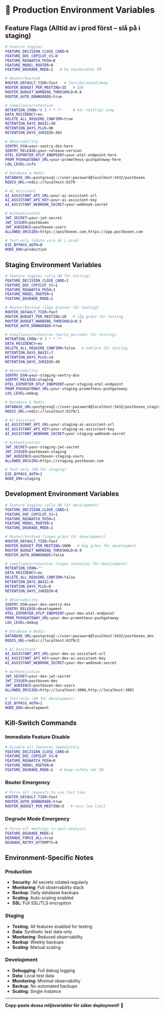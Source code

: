 # 🚀 Production Environment Variables

## Feature Flags (Alltid av i prod först – slå på i staging)

```bash
# Feature toggles
FEATURE_DECISION_CLOSE_CARD=0
FEATURE_DOC_COPILOT_V1=0
FEATURE_REGWATCH_PUSH=0
FEATURE_MODEL_ROUTER=0
FEATURE_DEGRADE_MODE=1   # ha skyddsnätet PÅ

# Router/kostnad
ROUTER_DEFAULT_TIER=fast   # fast|balanced|deep
ROUTER_BUDGET_PER_MEETING=35   # SEK
ROUTER_BUDGET_WARNING_THRESHOLD=0.8
ROUTER_AUTO_DOWNGRADE=true

# Compliance/retention
RETENTION_CRON="0 3 * * *"     # kör nattligt svep
DATA_RESIDENCY=eu
DELETE_ALL_REQUIRE_CONFIRM=true
RETENTION_DAYS_BASIC=30
RETENTION_DAYS_PLUS=90
RETENTION_DAYS_JURIDIK=365

# Observability
SENTRY_DSN=your-sentry-dsn-here
SENTRY_RELEASE=your-release-version
OTEL_EXPORTER_OTLP_ENDPOINT=your-otel-endpoint-here
PROM_PUSHGATEWAY_URL=your-prometheus-pushgateway-here
LOG_LEVEL=info

# Database & Redis
DATABASE_URL=postgresql://user:password@localhost:5432/postboxen
REDIS_URL=redis://localhost:6379

# AI Assistant
AI_ASSISTANT_API_URL=your-ai-assistant-url
AI_ASSISTANT_API_KEY=your-ai-assistant-key
AI_ASSISTANT_WEBHOOK_SECRET=your-webhook-secret

# Authentication
JWT_SECRET=your-jwt-secret
JWT_ISSUER=postboxen
JWT_AUDIENCE=postboxen-users
ALLOWED_ORIGINS=https://postboxen.com,https://app.postboxen.com

# Test-only (måste vara AV i prod)
E2E_BYPASS_AUTH=0
NODE_ENV=production
```

## Staging Environment Variables

```bash
# Feature toggles (alla ON för testing)
FEATURE_DECISION_CLOSE_CARD=1
FEATURE_DOC_COPILOT_V1=1
FEATURE_REGWATCH_PUSH=1
FEATURE_MODEL_ROUTER=1
FEATURE_DEGRADE_MODE=1

# Router/kostnad (låga gränser för testing)
ROUTER_DEFAULT_TIER=fast
ROUTER_BUDGET_PER_MEETING=10   # låg gräns för testing
ROUTER_BUDGET_WARNING_THRESHOLD=0.5
ROUTER_AUTO_DOWNGRADE=true

# Compliance/retention (korta perioder för testing)
RETENTION_CRON="0 3 * * *"
DATA_RESIDENCY=eu
DELETE_ALL_REQUIRE_CONFIRM=false   # enklare för testing
RETENTION_DAYS_BASIC=7
RETENTION_DAYS_PLUS=14
RETENTION_DAYS_JURIDIK=30

# Observability
SENTRY_DSN=your-staging-sentry-dsn
SENTRY_RELEASE=staging
OTEL_EXPORTER_OTLP_ENDPOINT=your-staging-otel-endpoint
PROM_PUSHGATEWAY_URL=your-staging-prometheus-pushgateway
LOG_LEVEL=debug

# Database & Redis
DATABASE_URL=postgresql://user:password@localhost:5432/postboxen_staging
REDIS_URL=redis://localhost:6379/1

# AI Assistant
AI_ASSISTANT_API_URL=your-staging-ai-assistant-url
AI_ASSISTANT_API_KEY=your-staging-ai-assistant-key
AI_ASSISTANT_WEBHOOK_SECRET=your-staging-webhook-secret

# Authentication
JWT_SECRET=your-staging-jwt-secret
JWT_ISSUER=postboxen-staging
JWT_AUDIENCE=postboxen-staging-users
ALLOWED_ORIGINS=https://staging.postboxen.com

# Test-only (ON för staging)
E2E_BYPASS_AUTH=1
NODE_ENV=staging
```

## Development Environment Variables

```bash
# Feature toggles (alla ON för development)
FEATURE_DECISION_CLOSE_CARD=1
FEATURE_DOC_COPILOT_V1=1
FEATURE_REGWATCH_PUSH=1
FEATURE_MODEL_ROUTER=1
FEATURE_DEGRADE_MODE=1

# Router/kostnad (ingen gräns för development)
ROUTER_DEFAULT_TIER=fast
ROUTER_BUDGET_PER_MEETING=1000   # hög gräns för development
ROUTER_BUDGET_WARNING_THRESHOLD=0.9
ROUTER_AUTO_DOWNGRADE=false

# Compliance/retention (ingen retention för development)
RETENTION_CRON=""
DATA_RESIDENCY=eu
DELETE_ALL_REQUIRE_CONFIRM=false
RETENTION_DAYS_BASIC=0
RETENTION_DAYS_PLUS=0
RETENTION_DAYS_JURIDIK=0

# Observability
SENTRY_DSN=your-dev-sentry-dsn
SENTRY_RELEASE=development
OTEL_EXPORTER_OTLP_ENDPOINT=your-dev-otel-endpoint
PROM_PUSHGATEWAY_URL=your-dev-prometheus-pushgateway
LOG_LEVEL=debug

# Database & Redis
DATABASE_URL=postgresql://user:password@localhost:5432/postboxen_dev
REDIS_URL=redis://localhost:6379/2

# AI Assistant
AI_ASSISTANT_API_URL=your-dev-ai-assistant-url
AI_ASSISTANT_API_KEY=your-dev-ai-assistant-key
AI_ASSISTANT_WEBHOOK_SECRET=your-dev-webhook-secret

# Authentication
JWT_SECRET=your-dev-jwt-secret
JWT_ISSUER=postboxen-dev
JWT_AUDIENCE=postboxen-dev-users
ALLOWED_ORIGINS=http://localhost:3000,http://localhost:3001

# Test-only (ON för development)
E2E_BYPASS_AUTH=1
NODE_ENV=development
```

## Kill-Switch Commands

### Immediate Feature Disable
```bash
# Disable all features immediately
FEATURE_DECISION_CLOSE_CARD=0
FEATURE_DOC_COPILOT_V1=0
FEATURE_REGWATCH_PUSH=0
FEATURE_MODEL_ROUTER=0
FEATURE_DEGRADE_MODE=1   # keep safety net ON
```

### Router Emergency
```bash
# Force all requests to use fast tier
ROUTER_DEFAULT_TIER=fast
ROUTER_AUTO_DOWNGRADE=true
ROUTER_BUDGET_PER_MEETING=5   # very low limit
```

### Degrade Mode Emergency
```bash
# Force all meetings to post-analysis
FEATURE_DEGRADE_MODE=1
DEGRADE_FORCE_ALL=true
DEGRADE_RETRY_ATTEMPTS=0
```

## Environment-Specific Notes

### Production
- **Security**: All secrets rotated regularly
- **Monitoring**: Full observability stack
- **Backup**: Daily database backups
- **Scaling**: Auto-scaling enabled
- **SSL**: Full SSL/TLS encryption

### Staging
- **Testing**: All features enabled for testing
- **Data**: Synthetic test data only
- **Monitoring**: Reduced observability
- **Backup**: Weekly backups
- **Scaling**: Manual scaling

### Development
- **Debugging**: Full debug logging
- **Data**: Local test data
- **Monitoring**: Minimal observability
- **Backup**: No automated backups
- **Scaling**: Single instance

---

**Copy-paste dessa miljövariabler för säker deployment!** 🚀
